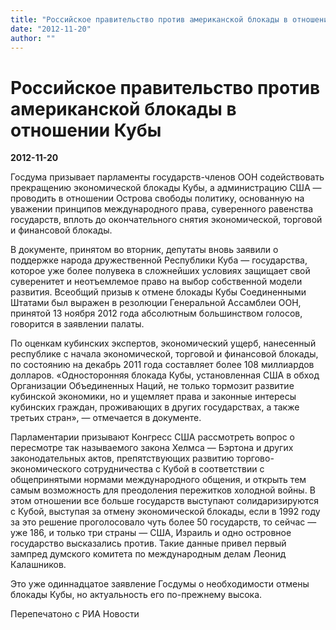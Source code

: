 ```yaml
---
title: "Российское правительство против американской блокады в отношении Кубы"
date: "2012-11-20"
author: ""
---
```


# Российское правительство против американской блокады в отношении Кубы

**2012-11-20** 

Госдума призывает парламенты государств-членов ООН содействовать прекращению экономической блокады Кубы, а администрацию США — проводить в отношении Острова свободы политику, основанную на уважении принципов международного права, суверенного равенства государств, вплоть до окончательного снятия экономической, торговой и финансовой блокады.

В документе, принятом во вторник, депутаты вновь заявили о поддержке народа дружественной Республики Куба — государства, которое уже более полувека в сложнейших условиях защищает свой суверенитет и неотъемлемое право на выбор собственной модели развития. Всеобщий призыв к отмене блокады Кубы Соединенными Штатами был выражен в резолюции Генеральной Ассамблеи ООН, принятой 13 ноября 2012 года абсолютным большинством голосов, говорится в заявлении палаты.

По оценкам кубинских экспертов, экономический ущерб, нанесенный республике с начала экономической, торговой и финансовой блокады, по состоянию на декабрь 2011 года составляет более 108 миллиардов долларов. «Односторонняя блокада Кубы, установленная США в обход Организации Объединенных Наций, не только тормозит развитие кубинской экономики, но и ущемляет права и законные интересы кубинских граждан, проживающих в других государствах, а также третьих стран», — отмечается в документе.

Парламентарии призывают Конгресс США рассмотреть вопрос о пересмотре так называемого закона Хелмса — Бэртона и других законодательных актов, препятствующих развитию торгово-экономического сотрудничества с Кубой в соответствии с общепринятыми нормами международного общения, и открыть тем самым возможность для преодоления пережитков холодной войны. В этом отношении все больше государств выступают солидаризируются с Кубой, выступая за отмену экономической блокады, если в 1992 году за это решение проголосовало чуть более 50 государств, то сейчас — уже 186, и только три страны — США, Израиль и одно островное государство высказались против. Такие данные привел первый зампред думского комитета по международным делам Леонид Калашников.

Это уже одиннадцатое заявление Госдумы о необходимости отмены блокады Кубы, но актуальность его по-прежнему высока.

Перепечатоно с РИА Новости